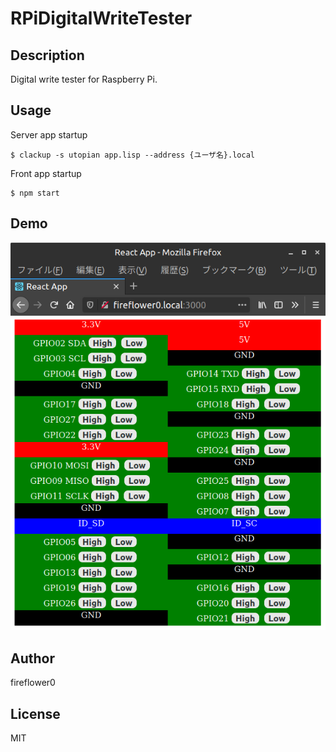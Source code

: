 # RPiDigitalWriteTester

## Description

Digital write tester for Raspberry Pi.

## Usage

Server app startup

```
$ clackup -s utopian app.lisp --address {ユーザ名}.local
```

Front app startup

```
$ npm start
```

## Demo

![demo](https://github.com/fireflower0/RPiDigitalWriteTester/blob/master/pic/demo.png)

## Author

fireflower0

## License

MIT
